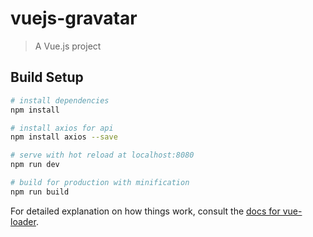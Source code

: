 # vuejs-gravatar

> A Vue.js project

## Build Setup

``` bash
# install dependencies
npm install

# install axios for api
npm install axios --save

# serve with hot reload at localhost:8080
npm run dev

# build for production with minification
npm run build
```

For detailed explanation on how things work, consult the [docs for vue-loader](http://vuejs.github.io/vue-loader).
